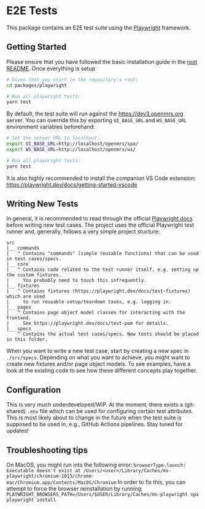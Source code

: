 # E2E Tests

This package contains an E2E test suite using the [Playwright](https://playwright.dev)
framework. 

## Getting Started

Please ensure that you have followed the basic installation guide in the
[root README](./../../README.md).
Once everything is setup 


```sh
# Given that you start in the repository's root:
cd packages/playwright
```
```sh
# Run all playwright tests:
yarn test
```
By default, the test suite will run against the https://dev3.openmrs.org server.
You can override this by exporting `UI_BASE_URL` and `WS_BASE_URL` environment variables beforehand:

```sh
# Set the server URL to localhost:
export UI_BASE_URL=http://localhost/openmrs/spa/
export WS_BASE_URL=http://localhost/openmrs/ws/

# Run all playwright tests:
yarn test
```

It is also highly recommended to install the companion VS Code extension:
https://playwright.dev/docs/getting-started-vscode


## Writing New Tests

In general, it is recommended to read through the official [Playwright docs](https://playwright.dev/docs/intro)
before writing new test cases. The project uses the official Playwright test runner and,
generally, follows a very simple project stucture:

```
src
|__ commands
|   ^ Contains "commands" (simple reusable functions) that can be used in test cases/specs.
|__ core
|   ^ Contains code related to the test runner itself, e.g. setting up the custom fixtures.
|     You probably need to touch this infrequently.
|__ fixtures
|   ^ Contains fixtures (https://playwright.dev/docs/test-fixtures) which are used
|     to run reusable setup/teardown tasks, e.g. logging in.
|__ pages
|   ^ Contains page object model classes for interacting with the frontend.
|     See https://playwright.dev/docs/test-pom for details.
|__ specs
    ^ Contains the actual test cases/specs. New tests should be placed in this folder.
```

When you want to write a new test case, start by creating a new spec in `./src/specs`.
Depending on what you want to achieve, you might want to create new fixtures and/or
page object models. To see examples, have a look at the existing code to see how these
different concepts play together.


## Configuration

This is very much underdeveloped/WIP. At the moment, there exists a (git-shared) `.env`
file which can be used for configuring certain test attributes. This is most likely
about to change in the future when the test suite is supposed to be used in, e.g.,
GitHub Actions pipelines. Stay tuned for updates!

## Troubleshooting tips

On MacOS, you might run into the following error:
```browserType.launch: Executable doesn't exist at /Users/<user>/Library/Caches/ms-playwright/chromium-1015/chrome-mac/Chromium.app/Contents/MacOS/Chromium```
In order to fix this, you can attempt to force the browser reinstallation by running:
```PLAYWRIGHT_BROWSERS_PATH=/Users/$USER/Library/Caches/ms-playwright npx playwright install```
